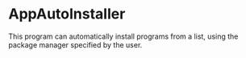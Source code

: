 # AppAutoInstaller
This program can automatically install programs from a list, using the package manager specified by the user.
